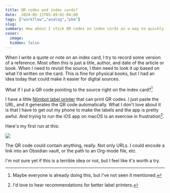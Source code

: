 ```yaml
---
title: QR codes and index cards?
date:  2024-05-11T05:49:02-04:00
tags: ["workflow","analog","pkm"]
slug:
summary: How about I stick QR codes on index cards as a way to quickly find the original reference?
cover:
  image:
  hidden: false
---
```



When I write a quote or note on an index card, I try to record some version of a reference. Most often this is just a title, author, and date of the article or book. When I need to revisit the source, I then need to look it up based on what I'd written on the card. This is fine for physical books, but I had an idea today that could make it easier for digital sources.

What if I put a QR code pointing to the source right on the index card?[^done]

I have a little [Niimbot label printer](https://www.niimbotlabel.com/products/niimbot-d11-label-maker) that can print QR codes. I just paste the URL, and it generates the QR code automatically. What I don't love about it is that I have to get out my phone to make the labels and the app is pretty awful. And trying to run the iOS app on macOS is an exercise in frustration[^printers].

Here's my first run at this:

![](/img/2024/05/2024-05-11-pottering.jpg)

The QR code could contain anything, really. Not only URLs. I could encode a link into an Obsidian vault, or the path to an Org-mode file, etc.

I'm not sure yet if this is a terrible idea or not, but I feel like it's worth a try.


[^done]: Maybe everyone is already doing this, but I've not seen it mentioned.
[^printers]: I'd love to hear recommendations for better label printers.

